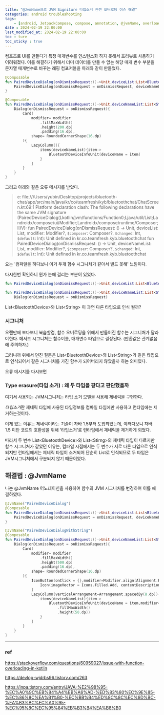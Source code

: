 ```yaml
---
title: "@JvmName으로 JVM Signiture 타입소거 관련 오버로딩 이슈 해결"
categories: android troubleshooting
tags:
    - [android, JetpackCompose, compose, annotation, @jvmName, overloading]
date : 2024-02-19 22:00:00
last_modified_at: 2024-02-19 22:00:00
toc : ture
toc_sticky : true
---
```


컴포즈로 UI를 만들다가 특정 매개변수를 인스턴스화 하지 못해서 프리뷰로 사용하기 어려워졌다.
이를 해결하기 위해서 더미 데이터를 만들 수 없는 해당 매개 변수 부분을 문자열 매개변수로 바꾸는 래핑 컴포저블을 아래와 같이 만들었다.

```kotlin
@Composable
fun PairedDeviceDialog(onDismissRequest:()->Unit,deviceList:List<BluetoothDevice>,modifier: Modifier=Modifier){
    PairedDeviceDialog(onDismissRequest = onDismissRequest, deviceNameList = deviceList.map{it.name})
}

@Composable
fun PairedDeviceDialog(onDismissRequest:()->Unit,deviceNameList:List<String>,modifier: Modifier=Modifier){
    Dialog(onDismissRequest = onDismissRequest){
        Card(
            modifier= modifier
                .fillMaxWidth()
                .height(200.dp)
                .padding(16.dp),
            shape= RoundedCornerShape(16.dp)
        ){
            LazyColumn(){
                items(deviceNameList){item->
                    BluetoothDeviceInfoUnit(deviceName = item)
                }
            }
        }
    }
}
```

그리고 아래와 같은 오류 메시지를 받았다.

> e: file:///Users/yubin/Desktop/projects/bluetooth-chat/app/src/main/java/kr/co/teamfresh/kyb/bluetoothchat/ChatScreen.kt:69:1 Platform declaration clash: The following declarations have the same JVM signature (PairedDeviceDialog(Lkotlin/jvm/functions/Function0;Ljava/util/List;Landroidx/compose/ui/Modifier;Landroidx/compose/runtime/Composer;II)V):
    fun PairedDeviceDialog(onDismissRequest: () -> Unit, deviceList: List<BluetoothDevice>, modifier: Modifier?, `$composer`: Composer?, `$changed`: Int, `$default`: Int): Unit defined in kr.co.teamfresh.kyb.bluetoothchat
    fun PairedDeviceDialog(onDismissRequest: () -> Unit, deviceNameList: List<String>, modifier: Modifier?, `$composer`: Composer?, `$changed`: Int, `$default`: Int): Unit defined in kr.co.teamfresh.kyb.bluetoothchat


요는 '컴파일을 하다보니 이거 두개 함수 시그니처가 같아서 빌드 못해' 느낌이다. 

다시한번 확인하니 뭔가 눈에 걸리는 부분이 있었다.

```kotlin
fun PairedDeviceDialog(onDismissRequest:()->Unit,deviceList:List<BluetoothDevice>,modifier: Modifier=Modifier)

fun PairedDeviceDialog(onDismissRequest:()->Unit,deviceNameList:List<String>,modifier: Modifier=Modifier){
    Dialog(onDismissRequest = onDismissRequest)
```

List\<BluetoothDevice>와 List\<String> 이 과연 다른 타입으로 인식 될까?

### 시그니처

오랜만에 보다보니 복습할겸, 함수 오버로딩을 위해서 만들어진 함수는 시그니처가 달라야한다.
메서드 시그니처는 함수이름, 매개변수 타입으로 결정된다. (반환값은 관계없음에 주의하자.)

그러니까 위에서 던진 질문은 List\<BluetoothDevice>와 List\<String>가 같은 타입으로 인식되어서 같은 시그니처를 가진 함수가 되어버리지 않았을까 하는 의미였다.

오류 메시지를 다시보면

### Type erasure(타입 소거) : 왜 두 타입을 같다고 판단했을까

여기서 사용되는 JVM시그니처는 타입 소거 모델을 사용해 제네릭을 구현한다.

*타입소거*란 제네릭 타입에 사용된 타입정보를 컴파일 타임에만 사용하고 런타임에는 제거하는것이다.

이게 있는 이유는 제네릭이라는 기술이 자바 1.5부터 도입되었는데, 이러다보니 자바 1.5 미만 코드의 호환성을 위해  '타입소거'로 런타임에서 제네릭을 제거하게 되었다.

따라서 두 변수 List\<BluetoothDevice>와 List\<Stirng>의 제네릭 타입이 다르지만 함수 시그니처가 같았던 이유는, 컴파일 시점에서는 두 변수가 서로 다른 타입으로 인식되지만 런타임에서는 제네릭 타입이 소거되어 단순히 List로 인식되므로 두 타입은 JVM시그니처에서 구분되지 않기 때문이었다.

## 해결법 : @JvmName

나는 @JvmName 어노테이션을 사용하여 함수의 JVM 시그니처를 변경하여 이를 해결하였다.

```kotlin
@JvmName("PairedDeviceDialog")
@Composable
fun PairedDeviceDialog(onDismissRequest:()->Unit,deviceList:List<BluetoothDevice>,modifier: Modifier=Modifier){
    PairedDeviceDialog(onDismissRequest = onDismissRequest, deviceNameList = deviceList.map{it.name})
}

@JvmName("PairedDeviceDialogWithString")
@Composable
fun PairedDeviceDialog(onDismissRequest:()->Unit,deviceNameList:List<String>,modifier: Modifier=Modifier){
    Dialog(onDismissRequest = onDismissRequest){
        Card(
            modifier= modifier
                .fillMaxWidth()
                .height(500.dp)
                .padding(16.dp),
            shape= RoundedCornerShape(16.dp)
        ){
            IconButton(onClick = {},modifier=Modifier.align(Alignment.End)){
                Icon(imageVector = Icons.Filled.Add, contentDescription = null)
            }
            LazyColumn(verticalArrangement=Arrangement.spacedBy(8.dp)){
                items(deviceNameList){item->
                    BluetoothDeviceInfoUnit(deviceName = item,modifier= Modifier
                        .fillMaxWidth()
                        .height(50.dp))
                }
            }
        }
    }
}
```


---

### ref

https://stackoverflow.com/questions/60959027/issue-with-function-overloading-in-kotlin

https://devlog-wjdrbs96.tistory.com/263

https://inpa.tistory.com/entry/JAVA-%E2%98%95-%EC%A0%9C%EB%84%A4%EB%A6%AD-%ED%83%80%EC%9E%85-%EC%86%8C%EA%B1%B0-%EC%BB%B4%ED%8C%8C%EC%9D%BC-%EA%B3%BC%EC%A0%95-%EC%95%8C%EC%95%84%EB%B3%B4%EA%B8%B0
